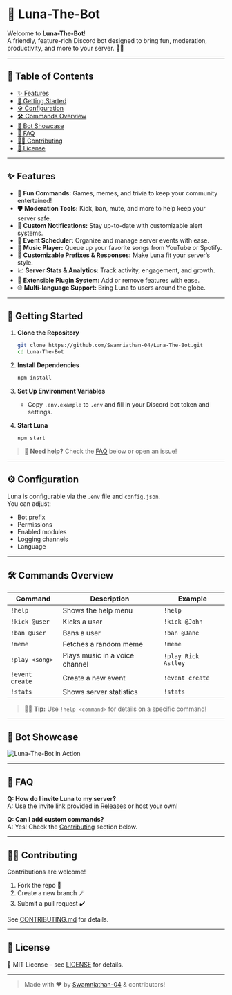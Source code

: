 # 🌙 Luna-The-Bot

Welcome to **Luna-The-Bot**!  
A friendly, feature-rich Discord bot designed to bring fun, moderation, productivity, and more to your server. 🚀✨

---

## 📜 Table of Contents

- [✨ Features](#-features)
- [🚀 Getting Started](#-getting-started)
- [⚙️ Configuration](#️-configuration)
- [🛠️ Commands Overview](#️-commands-overview)
- [🤖 Bot Showcase](#-bot-showcase)
- [🙋 FAQ](#-faq)
- [👨‍💻 Contributing](#-contributing)
- [📄 License](#-license)

---

## ✨ Features

- 🎉 **Fun Commands:** Games, memes, and trivia to keep your community entertained!
- 🛡️ **Moderation Tools:** Kick, ban, mute, and more to help keep your server safe.
- 🔔 **Custom Notifications:** Stay up-to-date with customizable alert systems.
- 📅 **Event Scheduler:** Organize and manage server events with ease.
- 🎵 **Music Player:** Queue up your favorite songs from YouTube or Spotify.
- 🎨 **Customizable Prefixes & Responses:** Make Luna fit your server’s style.
- 📈 **Server Stats & Analytics:** Track activity, engagement, and growth.
- 🧩 **Extensible Plugin System:** Add or remove features with ease.
- 🌐 **Multi-language Support:** Bring Luna to users around the globe.

---

## 🚀 Getting Started

1. **Clone the Repository**
   ```bash
   git clone https://github.com/Swamniathan-04/Luna-The-Bot.git
   cd Luna-The-Bot
   ```

2. **Install Dependencies**
   ```bash
   npm install
   ```

3. **Set Up Environment Variables**
   - Copy `.env.example` to `.env` and fill in your Discord bot token and settings.

4. **Start Luna**
   ```bash
   npm start
   ```

> 🤔 **Need help?** Check the [FAQ](#-faq) below or open an issue!

---

## ⚙️ Configuration

Luna is configurable via the `.env` file and `config.json`.  
You can adjust:
- Bot prefix
- Permissions
- Enabled modules
- Logging channels
- Language

---

## 🛠️ Commands Overview

| Command         | Description                                  | Example                |
|-----------------|----------------------------------------------|------------------------|
| `!help`         | Shows the help menu                          | `!help`                |
| `!kick @user`   | Kicks a user                                 | `!kick @John`          |
| `!ban @user`    | Bans a user                                  | `!ban @Jane`           |
| `!meme`         | Fetches a random meme                        | `!meme`                |
| `!play <song>`  | Plays music in a voice channel               | `!play Rick Astley`    |
| `!event create` | Create a new event                           | `!event create`        |
| `!stats`        | Shows server statistics                      | `!stats`               |

> 🧑‍💻 **Tip:** Use `!help <command>` for details on a specific command!

---

## 🤖 Bot Showcase

![Luna-The-Bot in Action](./assets/luna-showcase.gif)

---

## 🙋 FAQ

**Q: How do I invite Luna to my server?**  
A: Use the invite link provided in [Releases](https://github.com/Swamniathan-04/Luna-The-Bot/releases) or host your own!

**Q: Can I add custom commands?**  
A: Yes! Check the [Contributing](#-contributing) section below.

---

## 👨‍💻 Contributing

Contributions are welcome!  
1. Fork the repo 🍴
2. Create a new branch 🪄
3. Submit a pull request ✔️

See [CONTRIBUTING.md](CONTRIBUTING.md) for details.

---

## 📄 License

📝 MIT License – see [LICENSE](LICENSE) for details.

---

> Made with ❤️ by [Swamniathan-04](https://github.com/Swamniathan-04) & contributors!
